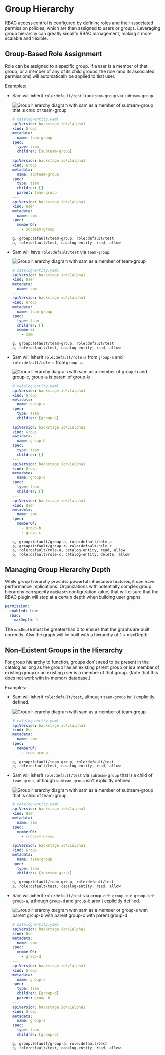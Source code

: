# Group Hierarchy

RBAC access control is configured by defining roles and their associated permission policies, which
are then assigned to users or groups. Leveraging group hierarchy can greatly simplify RBAC management,
making it more scalable and flexible.

## Group-Based Role Assignment

Role can be assigned to a specific group. If a user is a member of that group, or a member of any of
its child groups, the role (and its associated permissions) will automatically be applied to that user.

Examples:

- Sam will inherit `role:default/test` from `team-group` via `subteam-group`.

  ![Group hierarchy diagram with sam as a member of subteam-group that is child of team-group](./images/group-hierarchy-1.svg)

  ```yaml
  # catalog-entity.yaml
  apiVersion: backstage.io/v1alpha1
  kind: Group
  metadata:
    name: team-group
  spec:
    type: team
    children: [subteam-group]
  ---
  apiVersion: backstage.io/v1alpha1
  kind: Group
  metadata:
    name: subteam-group
  spec:
    type: team
    children: []
    parent: team-group
  ---
  apiVersion: backstage.io/v1alpha1
  kind: User
  metadata:
    name: sam
  spec:
    memberOf:
      - subteam-group
  ```

  ```CSV
  g, group:default/team-group, role:default/test
  p, role:default/test, catalog-entity, read, allow
  ```

- Sam will have `role:default/test` via `team-group`.

  ![Group hierarchy diagram with sam as a member of team-group](./images/group-hierarchy-2.svg)

  ```yaml
  # catalog-entity.yaml
  apiVersion: backstage.io/v1alpha1
  kind: User
  metadata:
    name: sam
  ---
  apiVersion: backstage.io/v1alpha1
  kind: Group
  metadata:
    name: team-group
  spec:
    type: team
    children: []
    members:
      - sam
  ```

  ```CSV
  g, group:default/team-group, role:default/test
  p, role:default/test, catalog-entity, read, allow
  ```

- Sam will inherit `role:default/role-a` from `group-a` and `role:default/role-c` from `group-c`.

  ![Group hierarchy diagram with sam as a member of group-b and group-c, group-a is parent of group-b](./images/group-hierarchy-3.svg)

  ```yaml
  # catalog-entity.yaml
  apiVersion: backstage.io/v1alpha1
  kind: Group
  metadata:
    name: group-a
  spec:
    type: team
    children: [group-b]
  ---
  apiVersion: backstage.io/v1alpha1
  kind: Group
  metadata:
    name: group-b
  spec:
    type: team
    children: []
  ---
  apiVersion: backstage.io/v1alpha1
  kind: Group
  metadata:
    name: group-c
  spec:
    type: team
    children: []
  ---
  apiVersion: backstage.io/v1alpha1
  kind: User
  metadata:
    name: sam
  spec:
    memberOf:
      - group-b
      - group-c
  ```

  ```CSV
  g, group:default/group-a, role:default/role-a
  g, group:default/group-c, role:default/role-c
  p, role:default/role-a, catalog-entity, read, allow
  p, role:default/role-c, catalog-entity, delete, allow
  ```

## Managing Group Hierarchy Depth

While group hierarchy provides powerful inheritance features, it can have performance implications.
Organizations with potentially complex group hierarchy can specify `maxDepth` configuration value,
that will ensure that the RBAC plugin will stop at a certain depth when building user graphs.

```YAML
permission:
  enabled: true
  rbac:
    maxDepth: 1
```

The `maxDepth` must be greater than 0 to ensure that the graphs are built correctly. Also the graph
will be built with a hierarchy of 1 + maxDepth.

## Non-Existent Groups in the Hierarchy

For group hierarchy to function, groups don't need to be present in the catalog as long as the group
has an existing parent group or is a member of existing group or an existing user is a member of
that group.
(Note that this does not work with in-memory database.)

Examples:

- Sam will inherit `role:default/test`, although `team-group` isn't explicitly defined.

  ![Group hierarchy diagram with sam as a member of team-group](./images/group-hierarchy-2.svg)

  ```yaml
  # catalog-entity.yaml
  apiVersion: backstage.io/v1alpha1
  kind: User
  metadata:
    name: sam
  spec:
    memberOf:
      - team-group
  ```

  ```CSV
  g, group:default/team-group, role:default/test
  p, role:default/test, catalog-entity, read, allow
  ```

- Sam will inherit `role:default/test` via `subteam-group` that is a child of `team-group`, although `subteam-group` isn't explicitly defined.

  ![Group hierarchy diagram with sam as a member of subteam-group that is child of team-group](./images/group-hierarchy-1.svg)

  ```yaml
  # catalog-entity.yaml
  apiVersion: backstage.io/v1alpha1
  kind: User
  metadata:
    name: sam
  spec:
    memberOf:
      - subteam-group
  ---
  apiVersion: backstage.io/v1alpha1
  kind: Group
  metadata:
    name: team-group
  spec:
    type: team
    children: [subteam-group]
  ```

  ```CSV
  g, group:default/team-group, role:default/test
  p, role:default/test, catalog-entity, read, allow
  ```

- Sam will inherit `role:default/test` via `group-d` <- `group-c` <- `group-b` <- `group-a`,
  although `group-d` and `group-b` aren't explicitly defined.

  ![Group hierarchy diagram with sam as a member of group-a with parent group-b with parent group-c with parent group-d](./images/group-hierarchy-4.svg)

  ```yaml
  # catalog-entity.yaml
  apiVersion: backstage.io/v1alpha1
  kind: User
  metadata:
    name: sam
  spec:
    memberOf:
      - group-d
  ---
  apiVersion: backstage.io/v1alpha1
  kind: Group
  metadata:
    name: group-c
  spec:
    type: team
    children: [group-d]
    parent: group-b
  ---
  apiVersion: backstage.io/v1alpha1
  kind: Group
  metadata:
    name: group-a
  spec:
    type: team
    children: [group-b]
  ```

  ```CSV
  g, group:default/group-a, role:default/test
  p, role:default/test, catalog-entity, read, allow
  ```
